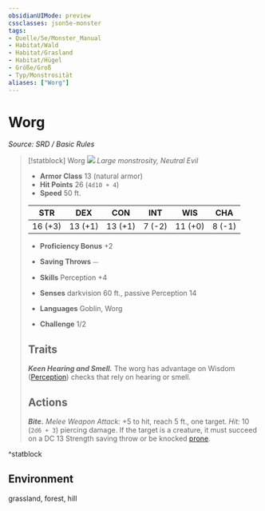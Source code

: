 ```yaml
---
obsidianUIMode: preview
cssclasses: json5e-monster
tags:
- Quelle/5e/Monster_Manual
- Habitat/Wald
- Habitat/Grasland
- Habitat/Hügel
- Größe/Groß
- Typ/Monstrosität
aliases: ["Worg"]
---
```

# Worg
*Source: SRD / Basic Rules*  

> [!statblock] Worg
> ![](compendium/bestiary/monstrosity/token/worg.png#token)
> *Large monstrosity, Neutral Evil*
> 
> - **Armor Class** 13  (natural armor)
> - **Hit Points** 26 (`4d10 + 4`)
> - **Speed** 50 ft.
> 
> |STR|DEX|CON|INT|WIS|CHA|
> |:---:|:---:|:---:|:---:|:---:|:---:|
> |16 (+3)|13 (+1)|13 (+1)| 7 (-2)|11 (+0)| 8 (-1)|
> 
> - **Proficiency Bonus** +2
> - **Saving Throws** ⏤
> - **Skills** Perception +4
> - **Senses** darkvision 60 ft., passive Perception 14
> 
> - **Languages** Goblin, Worg
> - **Challenge** 1/2
> 
> ## Traits
> 
> ***Keen Hearing and Smell.*** The worg has advantage on Wisdom ([Perception](rules/skills.md#Perception)) checks that rely on hearing or smell.
> 
> ## Actions
> 
> ***Bite.*** *Melee Weapon Attack:* +5 to hit, reach 5 ft., one target. *Hit:* 10 (`2d6 + 3`) piercing damage. If the target is a creature, it must succeed on a DC 13 Strength saving throw or be knocked [prone](rules/conditions.md#prone).

^statblock

## Environment

grassland, forest, hill
